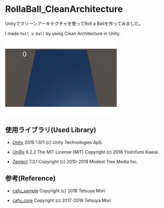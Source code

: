 # RollaBall_CleanArchitecture

Unityでクリーンアーキテクチャを使ってRoll a Ballを作ってみました。

I made `Roll a Ball` by using Clean Architecture in Unity.

![gif](https://github.com/VeyronSakai/RollaBall_CleanArchitecture/blob/master/Assets/RollABall.gif)



## 使用ライブラリ(Used Library)

- [Unity](https://unity.com) 2019 1.6f1 (c) Unity Technologies ApS.

- [UniRx](https://github.com/neuecc/UniRx) 6.2.2 The MIT License (MIT) Copyright (c) 2018 Yoshifumi Kawai.

- [Zenject](https://github.com/modesttree/Zenject) 7.3.1 Copyright (c) 2010-2019 Modest Tree Media Inc.

## 参考(Reference)

- [cafu_sample](https://github.com/monry/cafu_sample) Copyright (c) 2018 Tetsuya Mori

- [cafu_core](https://github.com/umm/cafu_core) Copyright (c) 2017-2018 Tetsuya Mori
